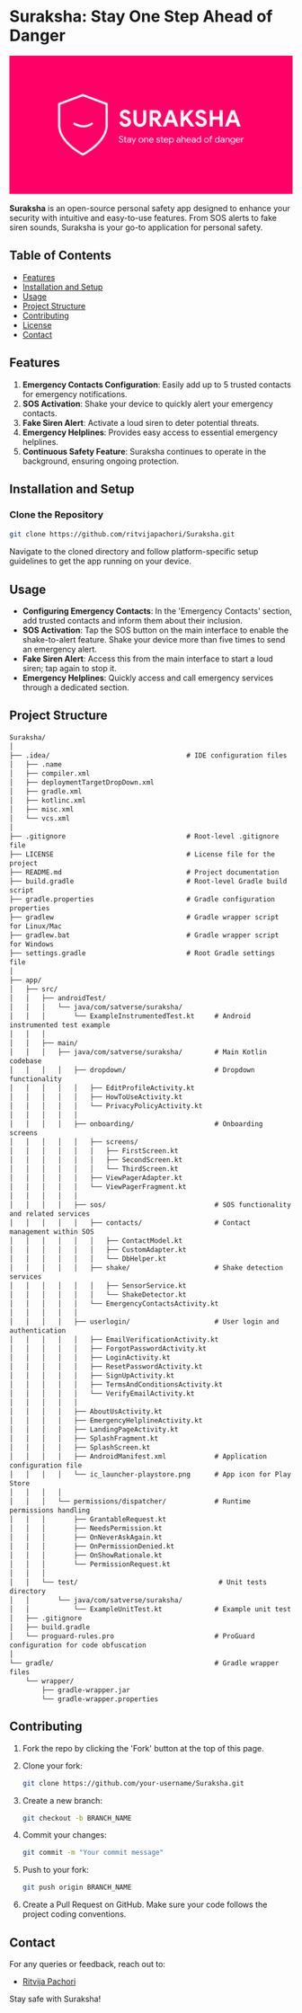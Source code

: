 # Suraksha: Stay One Step Ahead of Danger

![Suraksha Logo](https://github.com/ritvijapachori/Suraksha/blob/master/app/src/main/res/drawable/suraksha_banner.png)

**Suraksha** is an open-source personal safety app designed to enhance your security with intuitive and easy-to-use features. From SOS alerts to fake siren sounds, Suraksha is your go-to application for personal safety.

## Table of Contents
- [Features](#features)
- [Installation and Setup](#installation-and-setup)
- [Usage](#usage)
- [Project Structure](#project-structure)
- [Contributing](#contributing)
- [License](#license)
- [Contact](#contact)

## Features

1. **Emergency Contacts Configuration**: Easily add up to 5 trusted contacts for emergency notifications.
2. **SOS Activation**: Shake your device to quickly alert your emergency contacts.
3. **Fake Siren Alert**: Activate a loud siren to deter potential threats.
4. **Emergency Helplines**: Provides easy access to essential emergency helplines.
5. **Continuous Safety Feature**: Suraksha continues to operate in the background, ensuring ongoing protection.

## Installation and Setup

### Clone the Repository

```bash
git clone https://github.com/ritvijapachori/Suraksha.git
```

Navigate to the cloned directory and follow platform-specific setup guidelines to get the app running on your device.

## Usage

- **Configuring Emergency Contacts**: In the 'Emergency Contacts' section, add trusted contacts and inform them about their inclusion.
- **SOS Activation**: Tap the SOS button on the main interface to enable the shake-to-alert feature. Shake your device more than five times to send an emergency alert.
- **Fake Siren Alert**: Access this from the main interface to start a loud siren; tap again to stop it.
- **Emergency Helplines**: Quickly access and call emergency services through a dedicated section.

## Project Structure

```plaintext
Suraksha/
│
├── .idea/                                  # IDE configuration files
│   ├── .name
│   ├── compiler.xml
│   ├── deploymentTargetDropDown.xml
│   ├── gradle.xml
│   ├── kotlinc.xml
│   ├── misc.xml
│   └── vcs.xml
│
├── .gitignore                              # Root-level .gitignore file
├── LICENSE                                 # License file for the project
├── README.md                               # Project documentation
├── build.gradle                            # Root-level Gradle build script
├── gradle.properties                       # Gradle configuration properties
├── gradlew                                 # Gradle wrapper script for Linux/Mac
├── gradlew.bat                             # Gradle wrapper script for Windows
├── settings.gradle                         # Root Gradle settings file
│
├── app/
│   ├── src/
│   │   ├── androidTest/
│   │   │   └── java/com/satverse/suraksha/
│   │   │       └── ExampleInstrumentedTest.kt     # Android instrumented test example
│   │   │
│   │   ├── main/                                  
│   │   │   ├── java/com/satverse/suraksha/        # Main Kotlin codebase
│   │   │   │   ├── dropdown/                      # Dropdown functionality
│   │   │   │   │   ├── EditProfileActivity.kt
│   │   │   │   │   ├── HowToUseActivity.kt
│   │   │   │   │   └── PrivacyPolicyActivity.kt
│   │   │   │   │
│   │   │   │   ├── onboarding/                    # Onboarding screens
│   │   │   │   │   ├── screens/
│   │   │   │   │   │   ├── FirstScreen.kt
│   │   │   │   │   │   ├── SecondScreen.kt
│   │   │   │   │   │   └── ThirdScreen.kt
│   │   │   │   │   ├── ViewPagerAdapter.kt
│   │   │   │   │   └── ViewPagerFragment.kt
│   │   │   │   │
│   │   │   │   ├── sos/                           # SOS functionality and related services
│   │   │   │   │   ├── contacts/                  # Contact management within SOS
│   │   │   │   │   │   ├── ContactModel.kt
│   │   │   │   │   │   ├── CustomAdapter.kt
│   │   │   │   │   │   └── DbHelper.kt
│   │   │   │   │   ├── shake/                     # Shake detection services
│   │   │   │   │   │   ├── SensorService.kt
│   │   │   │   │   │   └── ShakeDetector.kt
│   │   │   │   │   └── EmergencyContactsActivity.kt
│   │   │   │   │
│   │   │   │   ├── userlogin/                     # User login and authentication
│   │   │   │   │   ├── EmailVerificationActivity.kt
│   │   │   │   │   ├── ForgotPasswordActivity.kt
│   │   │   │   │   ├── LoginActivity.kt
│   │   │   │   │   ├── ResetPasswordActivity.kt
│   │   │   │   │   ├── SignUpActivity.kt
│   │   │   │   │   ├── TermsAndConditionsActivity.kt
│   │   │   │   │   └── VerifyEmailActivity.kt
│   │   │   │   │
│   │   │   │   ├── AboutUsActivity.kt
│   │   │   │   ├── EmergencyHelplineActivity.kt
│   │   │   │   ├── LandingPageActivity.kt
│   │   │   │   ├── SplashFragment.kt
│   │   │   │   ├── SplashScreen.kt
│   │   │   │   ├── AndroidManifest.xml            # Application configuration file
│   │   │   │   └── ic_launcher-playstore.png      # App icon for Play Store
│   │   │   │  
│   │   │   └── permissions/dispatcher/            # Runtime permissions handling
│   │   │       ├── GrantableRequest.kt
│   │   │       ├── NeedsPermission.kt
│   │   │       ├── OnNeverAskAgain.kt
│   │   │       ├── OnPermissionDenied.kt
│   │   │       ├── OnShowRationale.kt
│   │   │       └── PermissionRequest.kt
│   │   │
│   │   └── test/                                   # Unit tests directory
│   │       └── java/com/satverse/suraksha/
│   │           └── ExampleUnitTest.kt             # Example unit test
│   ├── .gitignore    
│   ├── build.gradle 
│   └── proguard-rules.pro                         # ProGuard configuration for code obfuscation
│
└── gradle/                                        # Gradle wrapper files
    └── wrapper/
        ├── gradle-wrapper.jar
        └── gradle-wrapper.properties
```

## Contributing

1. Fork the repo by clicking the 'Fork' button at the top of this page.
2. Clone your fork:

    ```bash
    git clone https://github.com/your-username/Suraksha.git
    ```

3. Create a new branch:

    ```bash
    git checkout -b BRANCH_NAME
    ```

4. Commit your changes:

    ```bash
    git commit -m "Your commit message"
    ```

5. Push to your fork:

    ```bash
    git push origin BRANCH_NAME
    ```

6. Create a Pull Request on GitHub. Make sure your code follows the project coding conventions.

## Contact

For any queries or feedback, reach out to:
- [Ritvija Pachori](mailto:ritvija.pachori@email.com)

Stay safe with Suraksha!
